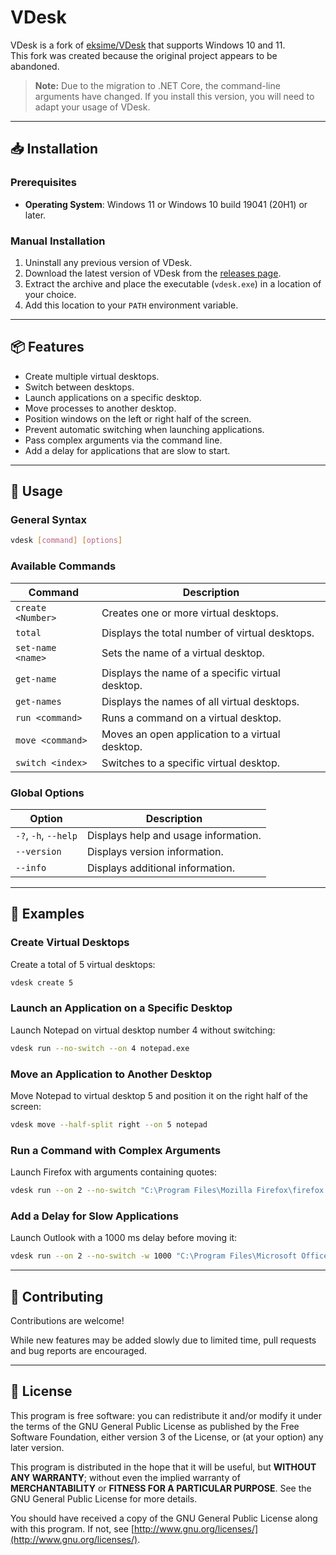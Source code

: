 # VDesk

VDesk is a fork of [eksime/VDesk](https://github.com/eksime/VDesk) that supports Windows 10 and 11.  
This fork was created because the original project appears to be abandoned.

> **Note:** Due to the migration to .NET Core, the command-line arguments have changed. If you install this version, you will need to adapt your usage of VDesk.

---

## 📥 Installation

### Prerequisites
- **Operating System**: Windows 11 or Windows 10 build 19041 (20H1) or later.

### Manual Installation
1. Uninstall any previous version of VDesk.
2. Download the latest version of VDesk from the [releases page](https://github.com/LittleVaaty/VDesk/releases/).
3. Extract the archive and place the executable (`vdesk.exe`) in a location of your choice.
4. Add this location to your `PATH` environment variable.

---

## 📦 Features

- Create multiple virtual desktops.
- Switch between desktops.
- Launch applications on a specific desktop.
- Move processes to another desktop.
- Position windows on the left or right half of the screen.
- Prevent automatic switching when launching applications.
- Pass complex arguments via the command line.
- Add a delay for applications that are slow to start.

---

## 🧰 Usage

### General Syntax
```sh
vdesk [command] [options]
```

### Available Commands
| Command            | Description                                      |
|--------------------|--------------------------------------------------|
| `create <Number>`  | Creates one or more virtual desktops.            |
| `total`            | Displays the total number of virtual desktops.   |
| `set-name <name>`  | Sets the name of a virtual desktop.              |
| `get-name`         | Displays the name of a specific virtual desktop. |
| `get-names`        | Displays the names of all virtual desktops.      |
| `run <command>`    | Runs a command on a virtual desktop.             |
| `move <command>`   | Moves an open application to a virtual desktop.  |
| `switch <index>`   | Switches to a specific virtual desktop.          |

### Global Options
| Option             | Description                                      |
|--------------------|--------------------------------------------------|
| `-?`, `-h`, `--help` | Displays help and usage information.            |
| `--version`        | Displays version information.                    |
| `--info`           | Displays additional information.                 |

---

## 🚀 Examples

### Create Virtual Desktops
Create a total of 5 virtual desktops:
```sh
vdesk create 5
```

### Launch an Application on a Specific Desktop
Launch Notepad on virtual desktop number 4 without switching:
```sh
vdesk run --no-switch --on 4 notepad.exe
```

### Move an Application to Another Desktop
Move Notepad to virtual desktop 5 and position it on the right half of the screen:
```sh
vdesk move --half-split right --on 5 notepad
```

### Run a Command with Complex Arguments
Launch Firefox with arguments containing quotes:
```sh
vdesk run --on 2 --no-switch "C:\Program Files\Mozilla Firefox\firefox.exe" -a "-P \"Profile\" -no-remote \"localhost:3000\""
```

### Add a Delay for Slow Applications
Launch Outlook with a 1000 ms delay before moving it:
```sh
vdesk run --on 2 --no-switch -w 1000 "C:\Program Files\Microsoft Office\root\Office16\OUTLOOK.EXE"
```

---

## 🤝 Contributing

Contributions are welcome!

While new features may be added slowly due to limited time, pull requests and bug reports are encouraged.

---

## 📜 License

This program is free software: you can redistribute it and/or modify it under the terms of the GNU General Public License as published by the Free Software Foundation, either version 3 of the License, or (at your option) any later version.

This program is distributed in the hope that it will be useful, but **WITHOUT ANY WARRANTY**; without even the implied warranty of **MERCHANTABILITY** or **FITNESS FOR A PARTICULAR PURPOSE**. See the GNU General Public License for more details.

You should have received a copy of the GNU General Public License along with this program. If not, see [http://www.gnu.org/licenses/](http://www.gnu.org/licenses/).
